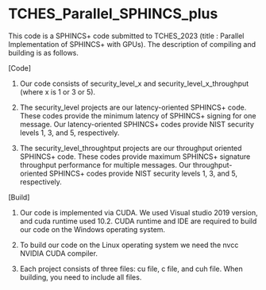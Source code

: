 # TCHES_Parallel_SPHINCS_plus

This code is a SPHINCS+ code submitted to TCHES_2023 (title : Parallel Implementation of SPHINCS+ with GPUs). The description of compiling and building is as follows.

[Code]
1. Our code consists of security_level_x and security_level_x_throughput (where x is 1 or 3 or 5). 

2. The security_level projects are our latency-oriented SPHINCS+ code. These codes provide the minimum latency of SPHINCS+ signing for one message. Our latency-oriented SPHINCS+ codes provide NIST security levels 1, 3, and 5, respectively.

3. The security_level_throughtput projects are our throughput oriented SPHINCS+ code. These codes provide maximum SPHINCS+ signature throughput performance for multiple messages. Our throughput-oriented SPHINCS+ codes provide NIST security levels 1, 3, and 5, respectively.



[Build]
1. Our code is implemented via CUDA. We used Visual studio 2019 version, and cuda runtime used 10.2. CUDA runtime and IDE are required to build our code on the Windows operating system.

2. To build our code on the Linux operating system we need the nvcc NVIDIA CUDA compiler.

3. Each project consists of three files: cu file, c file, and cuh file. When building, you need to include all  files.
